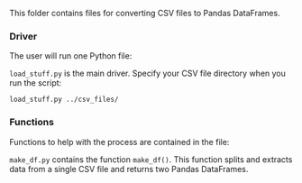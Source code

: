 This folder contains files for converting CSV files to Pandas DataFrames.

### Driver

The user will run one Python file: 

`load_stuff.py` is the main driver. Specify your CSV file directory when you run the script:

```
load_stuff.py ../csv_files/
```

### Functions

Functions to help with the process are contained in the file:

`make_df.py` contains the function `make_df()`.
This function splits and extracts data from a single
CSV file and returns two Pandas DataFrames.

